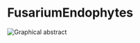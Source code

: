 # FusariumEndophytes
 
![Graphical abstract](https://github.com/Rowena-h/FusariumEndophytes/blob/main/pipeline.png)